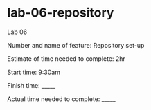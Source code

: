 # lab-06-repository
Lab 06

Number and name of feature: Repository set-up


Estimate of time needed to complete: 2hr

Start time: 9:30am

Finish time: _____

Actual time needed to complete: _____